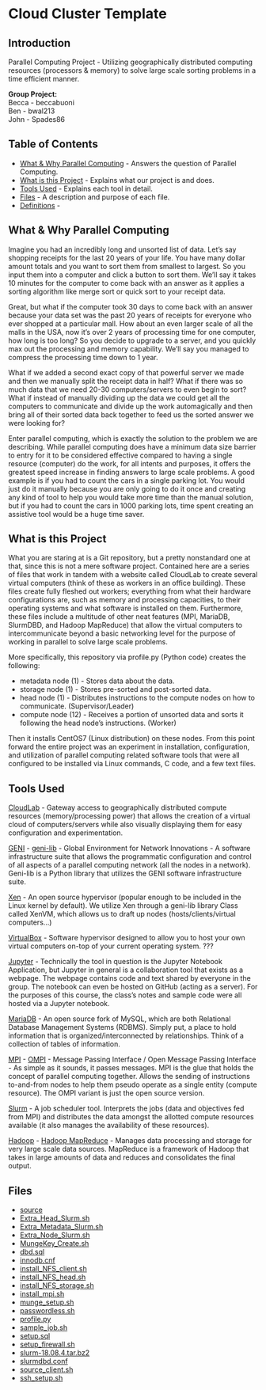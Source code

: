 # Cloud Cluster Template
## Introduction
Parallel Computing Project - Utilizing geographically distributed computing resources (processors & memory) to solve large scale sorting problems in a time efficient manner.

<b>Group Project:</b> \
Becca - beccabuoni \
Ben - bwal213 \
John - Spades86

## Table of Contents
* [What & Why Parallel Computing]() - Answers the question of Parallel Computing.
* [What is this Project]() - Explains what our project is and does.
* [Tools Used]() - Explains each tool in detail.
* [Files]() - A description and purpose of each file.
* [Definitions]() - 

## What & Why Parallel Computing
Imagine you had an incredibly long and unsorted list of data. Let’s say shopping receipts for the last 20 years of your life. You have many dollar amount totals and you want to sort them from smallest to largest. So you input them into a computer and click a button to sort them. We’ll say it takes 10 minutes for the computer to come back with an answer as it applies a sorting algorithm like merge sort or quick sort to your receipt data.

Great, but what if the computer took 30 days to come back with an answer because your data set was the past 20 years of receipts for everyone who ever shopped at a particular mall. How about an even larger scale of all the malls in the USA, now it’s over 2 years of processing time for one computer, how long is too long? So you decide to upgrade to a server, and you quickly max out the processing and memory capability. We’ll say you managed to compress the processing time down to 1 year.

What if we added a second exact copy of that powerful server we made and then we manually split the receipt data in half? What if there was so much data that we need 20-30 computers/servers to even begin to sort? What if instead of manually dividing up the data we could get all the computers to communicate and divide up the work automagically and then bring all of their sorted data back together to feed us the sorted answer we were looking for?

Enter parallel computing, which is exactly the solution to the problem we are describing. While parallel computing does have a minimum data size barrier to entry for it to be considered effective compared to having a single resource (computer) do the work, for all intents and purposes, it offers the greatest speed increase in finding answers to large scale problems. A good example is if you had to count the cars in a single parking lot. You would just do it manually because you are only going to do it once and creating any kind of tool to help you would take more time than the manual solution, but if you had to count the cars in 1000 parking lots, time spent creating an assistive tool would be a huge time saver. 

## What is this Project
What you are staring at is a Git repository, but a pretty nonstandard one at that, since this is not a mere software project. Contained here are a series of files that work in tandem with a website called CloudLab to create several virtual computers (think of these as workers in an office building). These files create fully fleshed out workers; everything from what their hardware configurations are, such as memory and processing capacities, to their operating systems and what software is installed on them. Furthermore, these files include a multitude of other neat features (MPI, MariaDB, SlurmDBD, and Hadoop MapReduce) that allow the virtual computers to intercommunicate beyond a basic networking level for the purpose of working in parallel to solve large scale problems. 

More specifically, this repository via profile.py (Python code) creates the following:
* metadata node (1) - Stores data about the data.
* storage node (1) - Stores pre-sorted and post-sorted data.
* head node (1) - Distributes instructions to the compute nodes on how to communicate. (Supervisor/Leader)
* compute node (12) - Receives a portion of unsorted data and sorts it following the head node’s instructions. (Worker)

Then it installs CentOS7 (Linux distribution) on these nodes. From this point forward the entire project was an experiment in installation, configuration, and utilization of parallel computing related software tools that were all configured to be installed via Linux commands, C code, and a few text files.

## Tools Used
[CloudLab](https://www.cloudlab.us/) - Gateway access to geographically distributed compute resources (memory/processing power) that allows the creation of a virtual cloud of computers/servers while also visually displaying them for easy configuration and experimentation. 

[GENI]() - [geni-lib]( https://geni-lib.readthedocs.io/en/latest/intro/intro.html) - Global Environment for Network Innovations - A software infrastructure suite that allows the programmatic configuration and control of all aspects of a parallel computing network (all the nodes in a network). Geni-lib is a Python library that utilizes the GENI software infrastructure suite. 

[Xen]( https://xenproject.org/about-us/) - An open source hypervisor (popular enough to be included in the Linux kernel by default). We utilize Xen through a geni-lib library Class called XenVM, which allows us to draft up nodes (hosts/clients/virtual computers…)

[VirtualBox]( https://www.virtualbox.org/) - Software hypervisor designed to allow you to host your own virtual computers on-top of your current operating system. ???

[Jupyter]( https://jupyter.org/) - Technically the tool in question is the Jupyter Notebook Application, but Jupyter in general is a collaboration tool that exists as a webpage. The webpage contains code and text shared by everyone in the group. The notebook can even be hosted on GitHub (acting as a server). For the purposes of this course, the class’s notes and sample code were all hosted via a Jupyter notebook. 

[MariaDB](https://mariadb.org/about/) - An open source fork of MySQL, which are both Relational Database Management Systems (RDBMS). Simply put, a place to hold information that is organized/interconnected by relationships. Think of a collection of tables of information. 

[MPI](http://mpitutorial.com/tutorials/mpi-introduction/) - [OMPI]( https://www.open-mpi.org/) - Message Passing Interface / Open Message Passing Interface - As simple as it sounds, it passes messages. MPI is the glue that holds the concept of parallel computing together. Allows the sending of instructions to-and-from nodes to help them pseudo operate as a single entity (compute resource). The OMPI variant is just the open source version.

[Slurm](https://slurm.schedmd.com/overview.html) - A job scheduler tool. Interprets the jobs (data and objectives fed from MPI) and distributes the data amongst the allotted compute resources available (it also manages the availability of these resources).

[Hadoop](https://www.sas.com/en_us/insights/big-data/hadoop.html) - [Hadoop MapReduce]( https://docs.marklogic.com/guide/mapreduce/hadoop#id_73616) - Manages data processing and storage for very large scale data sources. MapReduce is a framework of Hadoop that takes in large amounts of data and reduces and consolidates the final output. 

## Files
* [source]()
* [Extra_Head_Slurm.sh]() 
* [Extra_Metadata_Slurm.sh]() 
* [Extra_Node_Slurm.sh]() 
* [MungeKey_Create.sh]() 
* [dbd.sql]() 
* [innodb.cnf]() 
* [install_NFS_client.sh]() 
* [install_NFS_head.sh]() 
* [install_NFS_storage.sh]() 
* [install_mpi.sh]()
* [munge_setup.sh]() 
* [passwordless.sh]() 
* [profile.py]() 
* [sample_job.sh]() 
* [setup.sql]() 
* [setup_firewall.sh]() 
* [slurm-18.08.4.tar.bz2]() 
* [slurmdbd.conf]() 
* [source_client.sh]()
* [ssh_setup.sh]() 
